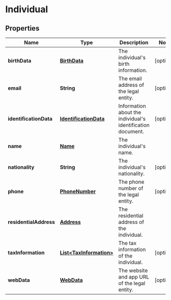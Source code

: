 

# Individual


## Properties

| Name | Type | Description | Notes |
|------------ | ------------- | ------------- | -------------|
|**birthData** | [**BirthData**](BirthData.md) | The individual&#39;s birth information. |  [optional] |
|**email** | **String** | The email address of the legal entity. |  [optional] |
|**identificationData** | [**IdentificationData**](IdentificationData.md) | Information about the individual&#39;s identification document. |  [optional] |
|**name** | [**Name**](Name.md) | The individual&#39;s name. |  |
|**nationality** | **String** | The individual&#39;s nationality. |  [optional] |
|**phone** | [**PhoneNumber**](PhoneNumber.md) | The phone number of the legal entity. |  [optional] |
|**residentialAddress** | [**Address**](Address.md) | The residential address of the individual. |  |
|**taxInformation** | [**List&lt;TaxInformation&gt;**](TaxInformation.md) | The tax information of the individual. |  [optional] |
|**webData** | [**WebData**](WebData.md) | The website and app URL of the legal entity. |  [optional] |



